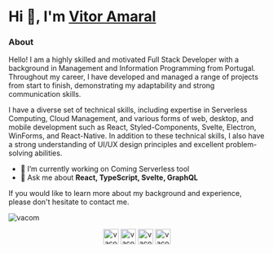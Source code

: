 # Hi 👋, I'm [Vitor Amaral](https://twitter.com/vacom_me)

### **About**

Hello! I am a highly skilled and motivated Full Stack Developer with a background in Management and Information Programming from Portugal. Throughout my career, I have developed and managed a range of projects from start to finish, demonstrating my adaptability and strong communication skills.

I have a diverse set of technical skills, including expertise in Serverless Computing, Cloud Management, and various forms of web, desktop, and mobile development such as React, Styled-Components, Svelte, Electron, WinForms, and React-Native. In addition to these technical skills, I also have a strong understanding of UI/UX design principles and excellent problem-solving abilities.

- 🔭 I’m currently working on Coming Serverless tool
- 💬 Ask me about **React, TypeScript, Svelte, GraphQL**

If you would like to learn more about my background and experience, please don't hesitate to contact me.


<p align="left"> <img src="https://komarev.com/ghpvc/?username=vacom" alt="vacom" /> </p>

<p align="center">
<a href="https://dev.to/vacom" target="blank"><img align="center" src="https://cdn.jsdelivr.net/npm/simple-icons@3.0.1/icons/dev-dot-to.svg" alt="vacom" height="30" width="30" /></a>
<a href="https://twitter.com/_vacom" target="blank"><img align="center" src="https://cdn.jsdelivr.net/npm/simple-icons@3.0.1/icons/twitter.svg" alt="vacom_me" height="30" width="30" /></a>
<a href="https://linkedin.com/in/vacom" target="blank"><img align="center" src="https://cdn.jsdelivr.net/npm/simple-icons@3.0.1/icons/linkedin.svg" alt="vacom" height="30" width="30" /></a>
<a href="https://codesandbox.com/vacom" target="blank"><img align="center" src="https://cdn.jsdelivr.net/npm/simple-icons@3.0.1/icons/codesandbox.svg" alt="vacom" height="30" width="30" /></a>
</p>




